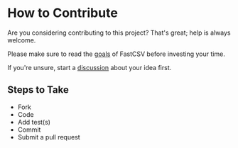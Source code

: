 # How to Contribute

Are you considering contributing to this project? That's great; help is always welcome.

Please make sure to read the [goals](https://www.fastcsv.org/architecture/goals/) of FastCSV before investing your time.

If you're unsure, start a [discussion](https://github.com/osiegmar/FastCSV/discussions) about your idea first.

## Steps to Take

- Fork
- Code
- Add test(s)
- Commit
- Submit a pull request
